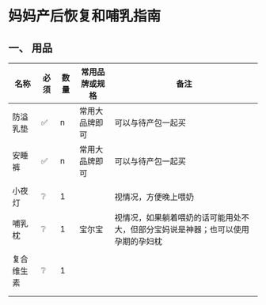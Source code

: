 # 妈妈产后恢复和哺乳指南

## 一、 用品

| **名称**   | **必须** | **数量** | **常用品牌或规格** | **备注**                                                     |
| ---------- | -------- | -------- | ------------------ | ------------------------------------------------------------ |
| 防溢乳垫   | ✅        | n        | 常用大品牌即可     | 可以与待产包一起买                                           |
| 安睡裤     | ✅        | n        | 常用大品牌即可     | 可以与待产包一起买                                           |
|            |          |          |                    |                                                              |
| 小夜灯     | ❔        | 1        |                    | 视情况，方便晚上喂奶                                         |
| 哺乳枕     | ❔        | 1        | 宝尔宝             | 视情况，如果躺着喂奶的话可能用处不大，但部分宝妈说是神器；也可以使用孕期的孕妇枕 |
|            |          |          |                    |                                                              |
| 复合维生素 | ❔        | 1        |                    |                                                              |
|            |          |          |                    |                                                              |
|            |          |          |                    |                                                              |
